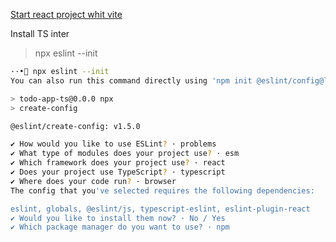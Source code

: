 [Start react project whit vite](https://vite.dev/guide/#scaffolding-your-first-vite-project)

Install TS inter
> npx eslint --init

```bash
··• npx eslint --init
You can also run this command directly using 'npm init @eslint/config@latest'.

> todo-app-ts@0.0.0 npx
> create-config

@eslint/create-config: v1.5.0

✔ How would you like to use ESLint? · problems
✔ What type of modules does your project use? · esm
✔ Which framework does your project use? · react
✔ Does your project use TypeScript? · typescript
✔ Where does your code run? · browser
The config that you've selected requires the following dependencies:

eslint, globals, @eslint/js, typescript-eslint, eslint-plugin-react
✔ Would you like to install them now? · No / Yes
✔ Which package manager do you want to use? · npm
```
